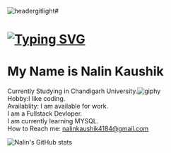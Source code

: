 
![headergitlight](https://user-images.githubusercontent.com/124071628/215902087-1fd1ab82-878b-4462-b340-cea26277fd58.gif)# <img   href='https://raw.githubusercontent.com/thomasync/thomasync/main/headergitdark.gif' >   
# [![Typing SVG](https://readme-typing-svg.demolab.com?font=Fira+Code&weight=650&size=25&pause=1000&color=73C8F7&background=FFFFFFEE&center=true&width=435&lines=Welcome+to+My+GitHub+Profile)](https://git.io/typing-svg)
# My Name is Nalin Kaushik 

Currently Studying in Chandigarh University.![giphy](https://user-images.githubusercontent.com/124071628/215903383-2e660bd6-3c13-4bad-80dc-3f92c4209806.gif)    
Hobby:I like coding.    
Availablity: I am available for work.  
I am a Fullstack Devloper.  
I am currently learning MYSQL.  
How to Reach me: nalinkaushik4184@gmail.com  
  
     
       
      
![Nalin's GitHub stats](https://github-readme-stats.vercel.app/api?username=NalinKaushik07&show_icons=true&theme=radical)
 



